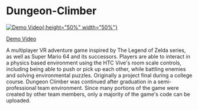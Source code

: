 # Dungeon-Climber

[![Demo Video](https://donmannprogrammer.files.wordpress.com/2015/11/vrpreview1.png){:height="50%" width="50%"}](https://youtu.be/doggEK0zXY8)

[Demo Video](https://youtu.be/doggEK0zXY8)

A multiplayer VR adventure game inspired by The Legend of Zelda series, as well as Super Mario 64 and its successors. Players are able to interact in a physics based environment using the HTC Vive's room scale controls, including being able to push or pick up each other, while battling enemies and solving environmental puzzles.
Originally a project final during a college course. Dungeon Climber was continued after graduation in a semi-professional team environment. Since many portions of the game were created by other team members, only a majority of the game's code can be uploaded.
